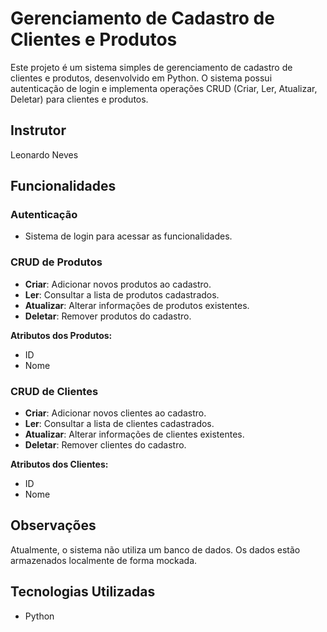 # Gerenciamento de Cadastro de Clientes e Produtos

Este projeto é um sistema simples de gerenciamento de cadastro de clientes e produtos, desenvolvido em Python. O sistema possui autenticação de login e implementa operações CRUD (Criar, Ler, Atualizar, Deletar) para clientes e produtos.

## Instrutor
Leonardo Neves

## Funcionalidades

### Autenticação
- Sistema de login para acessar as funcionalidades.

### CRUD de Produtos
- **Criar**: Adicionar novos produtos ao cadastro.
- **Ler**: Consultar a lista de produtos cadastrados.
- **Atualizar**: Alterar informações de produtos existentes.
- **Deletar**: Remover produtos do cadastro.

**Atributos dos Produtos:**
- ID
- Nome

### CRUD de Clientes
- **Criar**: Adicionar novos clientes ao cadastro.
- **Ler**: Consultar a lista de clientes cadastrados.
- **Atualizar**: Alterar informações de clientes existentes.
- **Deletar**: Remover clientes do cadastro.

**Atributos dos Clientes:**
- ID
- Nome

## Observações
Atualmente, o sistema não utiliza um banco de dados. Os dados estão armazenados localmente de forma mockada.

## Tecnologias Utilizadas
- Python
